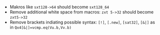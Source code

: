 - Makros like `sxt128->64` should become `sxt128_64`
- Remove additional white space from macros: `zxt 5->32` should become `zxt5->32`
- Remove brackets indiating possible syntax: `[!]`, `[.new]`, `[sat32]`, `[&|]` as in `Qx4[&|]=vcmp.eq(Vu.b,Vv.b)`
